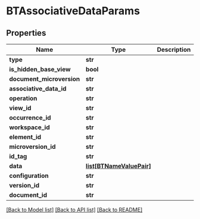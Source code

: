 # BTAssociativeDataParams

## Properties
Name | Type | Description | Notes
------------ | ------------- | ------------- | -------------
**type** | **str** |  | [optional] 
**is_hidden_base_view** | **bool** |  | [optional] 
**document_microversion** | **str** |  | [optional] 
**associative_data_id** | **str** |  | [optional] 
**operation** | **str** |  | [optional] 
**view_id** | **str** |  | [optional] 
**occurrence_id** | **str** |  | [optional] 
**workspace_id** | **str** |  | [optional] 
**element_id** | **str** |  | [optional] 
**microversion_id** | **str** |  | [optional] 
**id_tag** | **str** |  | [optional] 
**data** | [**list[BTNameValuePair]**](BTNameValuePair.md) |  | [optional] 
**configuration** | **str** |  | [optional] 
**version_id** | **str** |  | [optional] 
**document_id** | **str** |  | [optional] 

[[Back to Model list]](../README.md#documentation-for-models) [[Back to API list]](../README.md#documentation-for-api-endpoints) [[Back to README]](../README.md)


